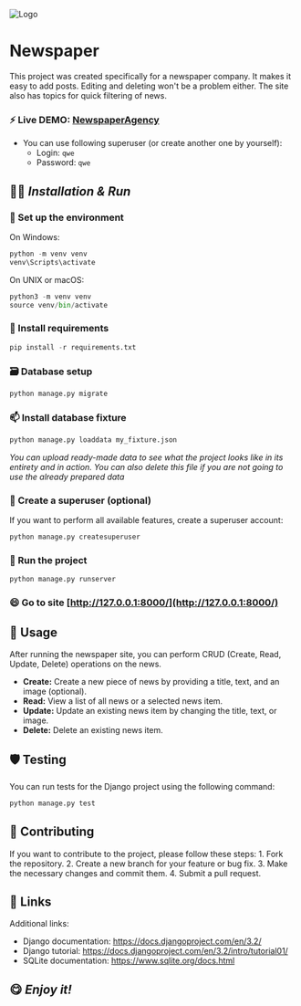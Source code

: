 ![Logo](https://arc.york.ac.uk/wp-content/uploads/2020/08/IJESPORTS-logo.png)


# Newspaper

This project was created specifically for a newspaper company. It makes it easy to add posts. Editing and deleting won't be a problem either. The site also has topics for quick filtering of news.
### ⚡ Live DEMO: [NewspaperAgency](https://newspaper-agency-ihdo.onrender.com/)
- You can use following superuser (or create another one by yourself):
    - Login: ```qwe```
    - Password: ```qwe```


## 👩‍💻 _Installation & Run_
### 🧠 Set up the environment 


 On Windows:
```python
python -m venv venv 
venv\Scripts\activate
 ```

 On UNIX or macOS:
```python
python3 -m venv venv 
source venv/bin/activate
 ```

### 👯 Install requirements 
```python
pip install -r requirements.txt
```


### 🗃️ Database setup

```python
python manage.py migrate
```

### 📫 Install database fixture
```python
python manage.py loaddata my_fixture.json
```
_You can upload ready-made data to see what the project looks like in its entirety and in action._
_You can also delete this file if you are not going to use the already prepared data_


### 👥 Create a superuser (optional)
If you want to perform all available features, create a superuser account:
```python
python manage.py createsuperuser
```

### 🚀 Run the project
```python
python manage.py runserver
```
### 😄 Go to site [http://127.0.0.1:8000/](http://127.0.0.1:8000/)


## 📰 Usage
After running the newspaper site, you can perform CRUD (Create, Read, Update, Delete) operations on the news.
- **Create:** Create a new piece of news by providing a title, text, and an image (optional).
- **Read:** View a list of all news or a selected news item.
- **Update:** Update an existing news item by changing the title, text, or image.
- **Delete:** Delete an existing news item.


## 🛡️ Testing
You can run tests for the Django project using the following command:
```python
python manage.py test
```


## 📝 Contributing
If you want to contribute to the project, please follow these steps:
    1. Fork the repository.
    2. Create a new branch for your feature or bug fix.
    3. Make the necessary changes and commit them.
    4. Submit a pull request.

## 🔗 Links
Additional links:
- Django documentation: https://docs.djangoproject.com/en/3.2/
- Django tutorial: https://docs.djangoproject.com/en/3.2/intro/tutorial01/
- SQLite documentation: https://www.sqlite.org/docs.html

## 😋 _Enjoy it!_